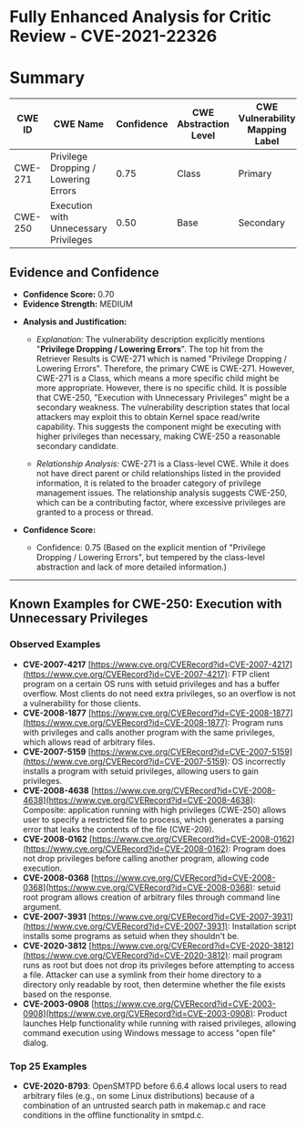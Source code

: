 # Fully Enhanced Analysis for Critic Review - CVE-2021-22326

# Summary
| CWE ID | CWE Name | Confidence | CWE Abstraction Level | CWE Vulnerability Mapping Label | CWE-Vulnerability Mapping Notes |
|---|---|---|---|---|---|
| CWE-271 | Privilege Dropping / Lowering Errors | 0.75 | Class | Primary | Allowed-with-Review |
| CWE-250 | Execution with Unnecessary Privileges | 0.50 | Base | Secondary | Allowed |

## Evidence and Confidence

*   **Confidence Score:** 0.70
*   **Evidence Strength:** MEDIUM

- **Analysis and Justification:**
  - *Explanation:* The vulnerability description explicitly mentions "**Privilege Dropping / Lowering Errors**". The top hit from the Retriever Results is CWE-271 which is named "Privilege Dropping / Lowering Errors". Therefore, the primary CWE is CWE-271. However, CWE-271 is a Class, which means a more specific child might be more appropriate. However, there is no specific child. It is possible that CWE-250, "Execution with Unnecessary Privileges" might be a secondary weakness. The vulnerability description states that local attackers may exploit this to obtain Kernel space read/write capability. This suggests the component might be executing with higher privileges than necessary, making CWE-250 a reasonable secondary candidate.
  
  - *Relationship Analysis:* CWE-271 is a Class-level CWE. While it does not have direct parent or child relationships listed in the provided information, it is related to the broader category of privilege management issues. The relationship analysis suggests CWE-250, which can be a contributing factor, where excessive privileges are granted to a process or thread.

- **Confidence Score:**
  - Confidence: 0.75 (Based on the explicit mention of "Privilege Dropping / Lowering Errors", but tempered by the class-level abstraction and lack of more detailed information.)

---



## Known Examples for CWE-250: Execution with Unnecessary Privileges
### Observed Examples
- **CVE-2007-4217** [https://www.cve.org/CVERecord?id=CVE-2007-4217](https://www.cve.org/CVERecord?id=CVE-2007-4217): FTP client program on a certain OS runs with setuid privileges and has a buffer overflow. Most clients do not need extra privileges, so an overflow is not a vulnerability for those clients.
- **CVE-2008-1877** [https://www.cve.org/CVERecord?id=CVE-2008-1877](https://www.cve.org/CVERecord?id=CVE-2008-1877): Program runs with privileges and calls another program with the same privileges, which allows read of arbitrary files.
- **CVE-2007-5159** [https://www.cve.org/CVERecord?id=CVE-2007-5159](https://www.cve.org/CVERecord?id=CVE-2007-5159): OS incorrectly installs a program with setuid privileges, allowing users to gain privileges.
- **CVE-2008-4638** [https://www.cve.org/CVERecord?id=CVE-2008-4638](https://www.cve.org/CVERecord?id=CVE-2008-4638): Composite: application running with high privileges (CWE-250) allows user to specify a restricted file to process, which generates a parsing error that leaks the contents of the file (CWE-209).
- **CVE-2008-0162** [https://www.cve.org/CVERecord?id=CVE-2008-0162](https://www.cve.org/CVERecord?id=CVE-2008-0162): Program does not drop privileges before calling another program, allowing code execution.
- **CVE-2008-0368** [https://www.cve.org/CVERecord?id=CVE-2008-0368](https://www.cve.org/CVERecord?id=CVE-2008-0368): setuid root program allows creation of arbitrary files through command line argument.
- **CVE-2007-3931** [https://www.cve.org/CVERecord?id=CVE-2007-3931](https://www.cve.org/CVERecord?id=CVE-2007-3931): Installation script installs some programs as setuid when they shouldn't be.
- **CVE-2020-3812** [https://www.cve.org/CVERecord?id=CVE-2020-3812](https://www.cve.org/CVERecord?id=CVE-2020-3812): mail program runs as root but does not drop its privileges before attempting to access a file. Attacker can use a symlink from their home directory to a directory only readable by root, then determine whether the file exists based on the response.
- **CVE-2003-0908** [https://www.cve.org/CVERecord?id=CVE-2003-0908](https://www.cve.org/CVERecord?id=CVE-2003-0908): Product launches Help functionality while running with raised privileges, allowing command execution using Windows message to access "open file" dialog.
### Top 25 Examples
- **CVE-2020-8793**: OpenSMTPD before 6.6.4 allows local users to read arbitrary files (e.g., on some Linux distributions) because of a combination of an untrusted search path in makemap.c and race conditions in the offline functionality in smtpd.c.
